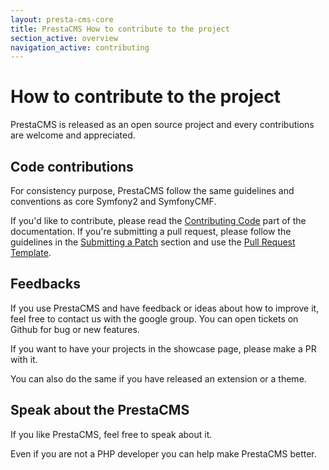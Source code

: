 ```yaml
---
layout: presta-cms-core
title: PrestaCMS How to contribute to the project
section_active: overview
navigation_active: contributing
---
```


# How to contribute to the project

PrestaCMS is released as an open source project and every contributions are welcome and appreciated.

## Code contributions

For consistency purpose, PrestaCMS follow the same guidelines and conventions as core Symfony2 and SymfonyCMF.

If you'd like to contribute, please read the [Contributing Code][1] part of the documentation.
If you're submitting a pull request, please follow the guidelines in the [Submitting a Patch][2] section
and use the [Pull Request Template][3].

## Feedbacks

If you use PrestaCMS and have feedback or ideas about how to improve it, feel free to contact us with the google group.
You can open tickets on Github for bug or new features.

If you want to have your projects in the showcase page, please make a PR with it.

You can also do the same if you have released an extension or a theme.

## Speak about the PrestaCMS

If you like PrestaCMS, feel free to speak about it.

Even if you are not a PHP developer you can help make PrestaCMS better.


[1]: http://symfony.com/doc/current/contributing/code/index.html
[2]: http://symfony.com/doc/current/contributing/code/patches.html#check-list
[3]: http://symfony.com/doc/current/contributing/code/patches.html#make-a-pull-request
